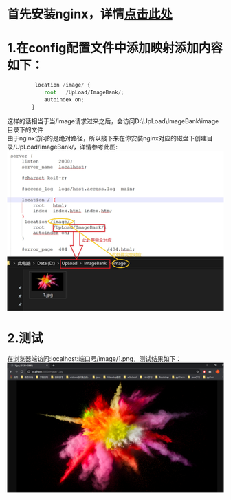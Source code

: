 # 首先安装nginx，详情[点击此处](https://blog.csdn.net/zhiyikeji/article/details/104262522)
# 1.在config配置文件中添加映射添加内容如下：
``` js
		 location /image/ {
            root   /UpLoad/ImageBank/;
            autoindex on;
        }	
```
这样的话相当于当/image请求过来之后，会访问D:\UpLoad\ImageBank\image目录下的文件    
由于nginx访问的是绝对路径，所以接下来在你安装nginx对应的磁盘下创建目录/UpLoad/ImageBank/，详情参考此图:
![](图库/2.jpg)
# 2.测试
在浏览器端访问:localhost:端口号/image/1.png，测试结果如下：
![](图库/1.PNG)
